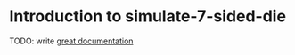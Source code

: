 # Introduction to simulate-7-sided-die

TODO: write [great documentation](http://jacobian.org/writing/what-to-write/)
